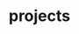 ---
layout: page
title: projects
# description: A growing collection of your cool projects.
nav: true
nav_order: 2
---